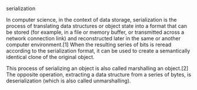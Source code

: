 serialization

In computer science, in the context of data storage, serialization is the process of translating data structures or object state into a format that can be stored (for example, in a file or memory buffer, or transmitted across a network connection link) and reconstructed later in the same or another computer environment.[1] When the resulting series of bits is reread according to the serialization format, it can be used to create a semantically identical clone of the original object. 

This process of serializing an object is also called marshalling an object.[2] The opposite operation, extracting a data structure from a series of bytes, is deserialization (which is also called unmarshalling).
